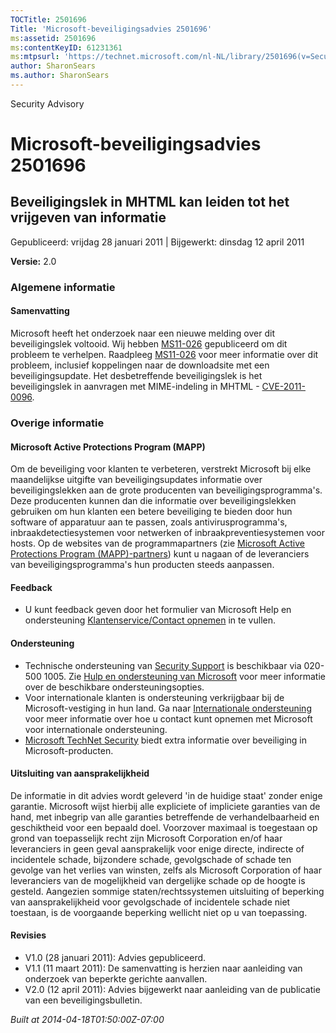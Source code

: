 ```yaml
---
TOCTitle: 2501696
Title: 'Microsoft-beveiligingsadvies 2501696'
ms:assetid: 2501696
ms:contentKeyID: 61231361
ms:mtpsurl: 'https://technet.microsoft.com/nl-NL/library/2501696(v=Security.10)'
author: SharonSears
ms.author: SharonSears
---
```


Security Advisory

Microsoft-beveiligingsadvies 2501696
====================================

Beveiligingslek in MHTML kan leiden tot het vrijgeven van informatie
--------------------------------------------------------------------

Gepubliceerd: vrijdag 28 januari 2011 | Bijgewerkt: dinsdag 12 april 2011

**Versie:** 2.0

### Algemene informatie

#### Samenvatting

Microsoft heeft het onderzoek naar een nieuwe melding over dit beveiligingslek voltooid. Wij hebben [MS11-026](http://technet.microsoft.com/security/bulletin/ms11-026) gepubliceerd om dit probleem te verhelpen. Raadpleeg [MS11-026](http://technet.microsoft.com/security/bulletin/ms11-026) voor meer informatie over dit probleem, inclusief koppelingen naar de downloadsite met een beveiligingsupdate. Het desbetreffende beveiligingslek is het beveiligingslek in aanvragen met MIME-indeling in MHTML - [CVE-2011-0096](http://www.cve.mitre.org/cgi-bin/cvename.cgi?name=cve-2011-0096).

### Overige informatie

#### Microsoft Active Protections Program (MAPP)

Om de beveiliging voor klanten te verbeteren, verstrekt Microsoft bij elke maandelijkse uitgifte van beveiligingsupdates informatie over beveiligingslekken aan de grote producenten van beveiligingsprogramma's. Deze producenten kunnen dan die informatie over beveiligingslekken gebruiken om hun klanten een betere beveiliging te bieden door hun software of apparatuur aan te passen, zoals antivirusprogramma's, inbraakdetectiesystemen voor netwerken of inbraakpreventiesystemen voor hosts. Op de websites van de programmapartners (zie [Microsoft Active Protections Program (MAPP)-partners](http://go.microsoft.com/fwlink/?linkid=215201)) kunt u nagaan of de leveranciers van beveiligingsprogramma's hun producten steeds aanpassen.

#### Feedback

-   U kunt feedback geven door het formulier van Microsoft Help en ondersteuning [Klantenservice/Contact opnemen](https://support.microsoft.com/common/survey.aspx?scid=sw;en;1257&amp;showpage=1&amp;ws=technet&amp;sd=tech) in te vullen.

#### Ondersteuning

-   Technische ondersteuning van [Security Support](http://go.microsoft.com/fwlink/?linkid=21131) is beschikbaar via 020-500 1005. Zie [Hulp en ondersteuning van Microsoft](http://support.microsoft.com/) voor meer informatie over de beschikbare ondersteuningsopties.
-   Voor internationale klanten is ondersteuning verkrijgbaar bij de Microsoft-vestiging in hun land. Ga naar [Internationale ondersteuning](http://go.microsoft.com/fwlink/?linkid=21155) voor meer informatie over hoe u contact kunt opnemen met Microsoft voor internationale ondersteuning.
-   [Microsoft TechNet Security](http://go.microsoft.com/fwlink/?linkid=21132) biedt extra informatie over beveiliging in Microsoft-producten.

#### Uitsluiting van aansprakelijkheid

De informatie in dit advies wordt geleverd 'in de huidige staat' zonder enige garantie. Microsoft wijst hierbij alle expliciete of impliciete garanties van de hand, met inbegrip van alle garanties betreffende de verhandelbaarheid en geschiktheid voor een bepaald doel. Voorzover maximaal is toegestaan op grond van toepasselijk recht zijn Microsoft Corporation en/of haar leveranciers in geen geval aansprakelijk voor enige directe, indirecte of incidentele schade, bijzondere schade, gevolgschade of schade ten gevolge van het verlies van winsten, zelfs als Microsoft Corporation of haar leveranciers van de mogelijkheid van dergelijke schade op de hoogte is gesteld. Aangezien sommige staten/rechtssystemen uitsluiting of beperking van aansprakelijkheid voor gevolgschade of incidentele schade niet toestaan, is de voorgaande beperking wellicht niet op u van toepassing.

#### Revisies

-   V1.0 (28 januari 2011): Advies gepubliceerd.
-   V1.1 (11 maart 2011): De samenvatting is herzien naar aanleiding van onderzoek van beperkte gerichte aanvallen.
-   V2.0 (12 april 2011): Advies bijgewerkt naar aanleiding van de publicatie van een beveiligingsbulletin.

*Built at 2014-04-18T01:50:00Z-07:00*
